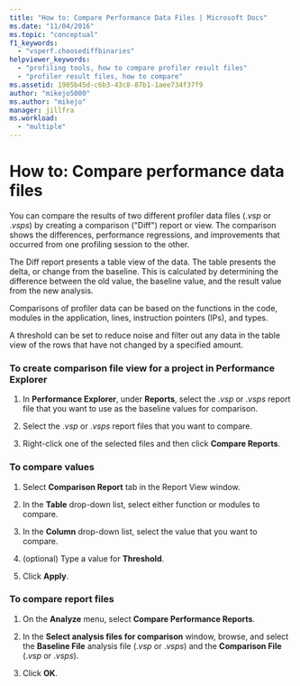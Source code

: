 ```yaml
---
title: "How to: Compare Performance Data Files | Microsoft Docs"
ms.date: "11/04/2016"
ms.topic: "conceptual"
f1_keywords:
  - "vsperf.choosediffbinaries"
helpviewer_keywords:
  - "profiling tools, how to compare profiler result files"
  - "profiler result files, how to compare"
ms.assetid: 1905b45d-c6b3-43c8-87b1-1aee734f37f9
author: "mikejo5000"
ms.author: "mikejo"
manager: jillfra
ms.workload:
  - "multiple"
---
```

# How to: Compare performance data files
You can compare the results of two different profiler data files (.*vsp* or .*vsps*) by creating a comparison ("Diff") report or view. The comparison shows the differences, performance regressions, and improvements that occurred from one profiling session to the other.

 The Diff report presents a table view of the data. The table presents the delta, or change from the baseline. This is calculated by determining the difference between the old value, the baseline value, and the result value from the new analysis.

 Comparisons of profiler data can be based on the functions in the code, modules in the application, lines, instruction pointers (IPs), and types.

 A threshold can be set to reduce noise and filter out any data in the table view of the rows that have not changed by a specified amount.

### To create comparison file view for a project in Performance Explorer

1.  In **Performance Explorer**, under **Reports**, select the .*vsp* or .*vsps* report file that you want to use as the baseline values for comparison.

2.  Select the .*vsp* or .*vsps* report files that you want to compare.

3.  Right-click one of the selected files and then click **Compare Reports**.

### To compare values

1.  Select **Comparison Report** tab in the Report View window.

2.  In the **Table** drop-down list, select either function or modules to compare.

3.  In the **Column** drop-down list, select the value that you want to compare.

4.  (optional) Type a value for **Threshold**.

5.  Click **Apply**.

### To compare report files

1.  On the **Analyze** menu, select **Compare Performance Reports**.

2.  In the **Select analysis files for comparison** window, browse, and select the **Baseline File** analysis file (.*vsp* or .*vsps*) and the **Comparison File** (.*vsp* or .*vsps*).

3.  Click **OK**.